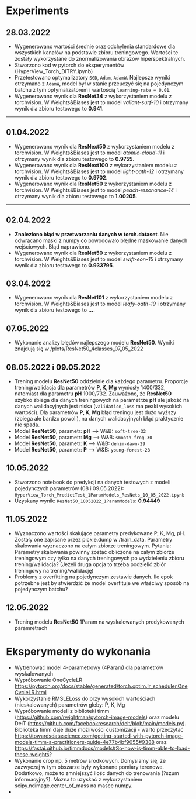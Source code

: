 # Experiments

## 28.03.2022

 * Wygenerowano wartości średnie oraz odchylenia standardowe dla wszystkich kanałów na podstawie zbioru treningowego. Wartości te zostały wykorzystane do znormalizowania obrazów hiperspektralnych.
 * Stworzono kod w pytorch do eksperymentów (HyperView_Torch_DITRY.ipynb) 
 * Przetestowano optymalizatory `SGD`, `Adam`, `AdamW`. Najlepsze wyniki otrzymano z `AdamW`, model był w stanie przeuczyć się na pojedynczym batchu z tym optymalizatorem i wartością `learning-rate = 0.01`.
 * Wygenerowano wynik dla **ResNet34** z wykorzystaniem modelu z torchvision. W Weights&Biases jest to model *valiant-surf-10* i otrzymany wynik dla zbioru testowego to **0.941**.

***
## 01.04.2022

 * Wygenerowano wynik dla **ResNext50** z wykorzystaniem modelu z torchvision. W Weights&Biases jest to model *atomic-cloud-11* i otrzymany wynik dla zbioru testowego to **0.9755**.
 * Wygenerowano wynik dla **ResNext100** z wykorzystaniem modelu z torchvision. W Weights&Biases jest to model *light-oath-12* i otrzymany wynik dla zbioru testowego to **0.9702**.
 * Wygenerowano wynik dla **ResNet50** z wykorzystaniem modelu z torchvision. W Weights&Biases jest to model *peach-resonance-14* i otrzymany wynik dla zbioru testowego to **1.00205**.
 
***
## 02.04.2022

 * **Znaleziono błąd w przetwarzaniu danych w torch.dataset**. Nie odwracano maski z numpy co powodowało błędne maskowanie danych wejściowych. Błąd naprawiono.
 * Wygenerowano wynik dla **ResNet50** z wykorzystaniem modelu z torchvision. W Weights&Biases jest to model *swift-eon-15* i otrzymany wynik dla zbioru testowego to **0.933795**.
 
## 03.04.2022

 * Wygenerowano wynik dla **ResNet101** z wykorzystaniem modelu z torchvision. W Weights&Biases jest to model *leafy-oath-19* i otrzymany wynik dla zbioru testowego to **...**.
 
## 07.05.2022

 * Wykonanie analizy błędów najlepszego modelu **ResNet50**. Wyniki znajdują się w /plots/ResNet50_4classes_07_05_2022
 
 ## 08.05.2022 i 09.05.2022
 
 * Trening modelu **ResNet50** oddzielnie dla każdego parametru. Proporcje trening/walidacja dla parametrów **P, K, Mg** wyniosły 1400/332, natomiast dla parametru **pH** 1000/732. Zauważono, że **ResNet50** szybko zbiega dla danych treningowych na parametrze **pH** ale jakość na danych walidacyjnych jest niska (`validation_loss` ma peaki wysokich wartości). Dla parametrów **P, K, Mg** błąd treningu jest dużo wyższy (zbiega ale bardzo powoli), na danych walidacyjnych błąd praktycznie nie spada.
 * Model **ResNet50**, parametr: **pH** --> W&B: `soft-tree-32`
 * Model **ResNet50**, parametr: **Mg** --> W&B: `smooth-frog-30`
 * Model **ResNet50**, parametr: **K** --> W&B: `denim-dawn-29`
 * Model **ResNet50**, parametr: **P** --> W&B: `young-forest-28`

 ## 10.05.2022
 * Stworzono notebook do predykcji na danych testowych z modeli pojedynczych parametrów (08 i 09.05.2022): ``HyperView_Torch_PredictTest_1ParamModels_ResNets_10_05_2022.ipynb``
 * Uzyskany wynik: ``ResNet50_10052022_1ParamModels``: **0.94449**
 
 ## 11.05.2022
 * Wyznaczono wartości skalujące parametry predykowane P, K, Mg, pH. Zostały one zapisane przez pickle.dump w /train_data. Parametry skalowania wyznaczono na całym zbiorze treningowym. Pytania: Parametry skalowania powinny zostać obliczone na całym zbiorze treningowym czy tylko na danych treningowych po wydzieleniu zbioru trening/walidacja? (Jeżeli druga opcja to trzeba podzielić zbiór treningowy na trening/walidację) 
 * Problemy z overfitting na pojedynczym zestawie danych. Ile epok potrzebne jest by stwierdzić że model overfituje we właściwy sposób na pojedynczym batchu?
 
 ## 12.05.2022
 * Trening modelu **ResNet50** 1Param na wyskalowanych predykowanych paramretrach
 
# Eksperymenty do wykonania

 * Wytrenować model 4-parametrowy (4Param) dla parametrów wyskalowanych
 * Wypróbowanie OneCycleLR https://pytorch.org/docs/stable/generated/torch.optim.lr_scheduler.OneCycleLR.html
 * Wykorzystanie RMSLELoss do przy wysokich wartościach (nieskalowanych) parametrów gleby: P, K, Mg
 * Wypróbowanie modeli z biblioteki timm (https://github.com/rwightman/pytorch-image-models) oraz modelu DeiT (https://github.com/facebookresearch/deit/blob/main/models.py). Biblioteka timm daje duże możliwości customizacji - warto przeczytać https://towardsdatascience.com/getting-started-with-pytorch-image-models-timm-a-practitioners-guide-4e77b4bf9055#9388 oraz  https://fastai.github.io/timmdocs/models#So-how-is-timm-able-to-load-these-weights? 
 * Wykonanie crop np. 5 metrów środkowych. Domyślamy się, że zazwyczaj w tym obszarze były wykonane pomiary terenowe. Dodatkowo, może to zmniejszyć ilośc danych do trenowania (?szum informacyjny?). Mozna to uzyskać z wykorzystaniem scipy.ndimage.center_of_mass na masce numpy.
 * 
 
 
 